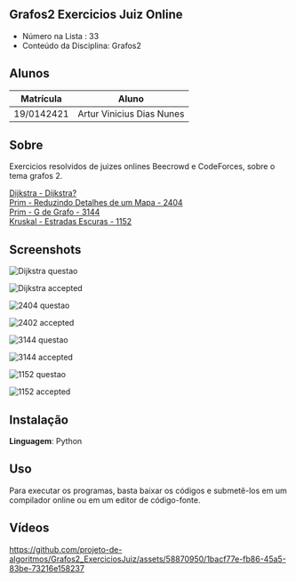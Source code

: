 ## Grafos2 Exercicios Juiz Online
 
- Número na Lista : 33 <br>
- Conteúdo da Disciplina: Grafos2 <br>

## Alunos
|Matrícula | Aluno |
| -- | -- |
| 19/0142421  |  Artur Vinicius Dias Nunes |

## Sobre 
Exercicios resolvidos de juizes onlines Beecrowd e CodeForces, sobre o tema grafos 2.

[Dijkstra - Dijkstra?](https://codeforces.com/contest/20/problem/C) <br>
[Prim - Reduzindo Detalhes de um Mapa - 2404](https://www.beecrowd.com.br/judge/pt/problems/view/2404) <br>
[Prim - G de Grafo - 3144](https://www.beecrowd.com.br/judge/pt/problems/view/3144)<br>
[Kruskal - Estradas Escuras - 1152](https://www.beecrowd.com.br/judge/pt/problems/view/1152)<br>

## Screenshots
![Dijkstra questao](https://github.com/projeto-de-algoritmos/Grafos1_ExerciciosJuiz/assets/58870950/8628b054-5862-41b9-be49-35b97cf09ef8)

![Dijkstra accepted](https://github.com/projeto-de-algoritmos/Grafos1_ExerciciosJuiz/assets/58870950/fb96c222-5b82-4594-8820-c869aa0aca89)

![2404 questao](https://github.com/projeto-de-algoritmos/Grafos1_ExerciciosJuiz/assets/58870950/6ded86e0-62e4-468b-baea-c470527b42c2)

![2402 accepted](https://github.com/projeto-de-algoritmos/Grafos1_ExerciciosJuiz/assets/58870950/9eb2e693-0d82-4ce4-9912-ba4a0f1e3c70)

![3144 questao](https://github.com/projeto-de-algoritmos/Grafos1_ExerciciosJuiz/assets/58870950/17f5831c-9bec-4f20-914e-95a027aeaa9f)

![3144 accepted](https://github.com/projeto-de-algoritmos/Grafos1_ExerciciosJuiz/assets/58870950/32d1ce5d-bb48-455f-bbee-6f6d8d46f82d)

![1152 questao](https://github.com/projeto-de-algoritmos/Grafos1_ExerciciosJuiz/assets/58870950/213f24a7-212b-49ac-aa71-fe59c458eace)

![1152 accepted](https://github.com/projeto-de-algoritmos/Grafos1_ExerciciosJuiz/assets/58870950/b9887781-fad8-4a87-8137-2d78c05dff7c)


## Instalação 
**Linguagem**: Python<br>

## Uso 
Para executar os programas, basta baixar os códigos e submetê-los em um compilador online ou em um editor de código-fonte.

## Vídeos

https://github.com/projeto-de-algoritmos/Grafos2_ExerciciosJuiz/assets/58870950/1bacf77e-fb86-45a5-83be-73216e158237
